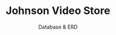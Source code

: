 ---
title: Johnson Video Store
subtitle: Database & ERD
tech1: PostgreSQL
tech2: DBeaver
tech3: Kaggle Dataset
image: https://cwp-professional-portfolio.s3.amazonaws.com/Project+Screenshots/Square/video-store.jpg
description: Fictional video store database designed and populated in DBeaver using a Kaggle dataset with hundreds of thousands of records and PostgreSQL queries.
siteLink: https://craigliam.com
codeLink: https://craigliam.com
---